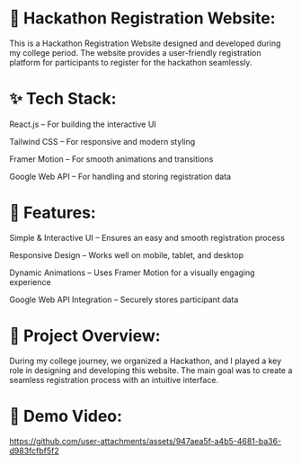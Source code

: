 # 🚀 Hackathon Registration Website:

This is a Hackathon Registration Website designed and developed during my college period. The website provides a user-friendly registration platform for participants to register for the hackathon seamlessly.

# ✨ Tech Stack:

React.js – For building the interactive UI

Tailwind CSS – For responsive and modern styling

Framer Motion – For smooth animations and transitions

Google Web API – For handling and storing registration data

# 🎯 Features:
Simple & Interactive UI – Ensures an easy and smooth registration process

Responsive Design – Works well on mobile, tablet, and desktop

Dynamic Animations – Uses Framer Motion for a visually engaging experience

Google Web API Integration – Securely stores participant data

# 📌 Project Overview:

During my college journey, we organized a Hackathon, and I played a key role in designing and developing this website. The main goal was to create a seamless registration process with an intuitive interface.

# 🎥 Demo Video:
https://github.com/user-attachments/assets/947aea5f-a4b5-4681-ba36-d983fcfbf5f2

